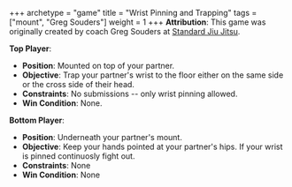 +++
archetype = "game"
title = "Wrist Pinning and Trapping"
tags = ["mount", "Greg Souders"]
weight = 1
+++
**Attribution**: This game was originally created by coach Greg Souders at [Standard Jiu Jitsu](https://standardjiujitsu.com).


**Top Player**:
  * **Position**: Mounted on top of your partner.
  * **Objective**: Trap your partner's wrist to the floor either on the same side or the cross side of their head.
  * **Constraints**: No submissions -- only wrist pinning allowed.
  * **Win Condition**: None.

**Bottom Player**:
  * **Position**: Underneath your partner's mount.
  * **Objective**: Keep your hands pointed at your partner's hips. If your wrist is pinned continuosly fight out.
  * **Constraints**: None
  * **Win Condition**: None

